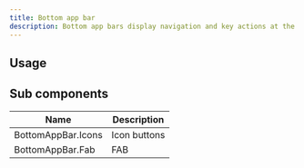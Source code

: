 ```yaml
---
title: Bottom app bar
description: Bottom app bars display navigation and key actions at the bottom of mobile and tablet screens
---
```


## Usage

<usage></usage>

## Sub components

| Name               | Description  |
| ------------------ | ------------ |
| BottomAppBar.Icons | Icon buttons |
| BottomAppBar.Fab   | FAB          |
